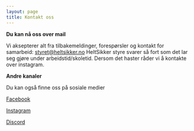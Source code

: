 ```yaml
---
layout: page
title: Kontakt oss
---
```


**Du kan nå oss over mail**

Vi aksepterer alt fra tilbakemeldinger, forespørsler og kontakt for samarbeid: <styret@heltsikker.no> 
HeltSikker styre svarer så fort som det lar seg gjøre under arbeidstid/skoletid. Dersom det haster råder vi å kontakte over instagram.

**Andre kanaler**

Du kan også finne oss på sosiale medier

[Facebook](https://www.facebook.com/groups/heltsikker/)

[Instagram](https://www.instagram.com/heltsikker_bergen/?hl=en)

[Discord](https://discord.gg/23U3RNQU)
